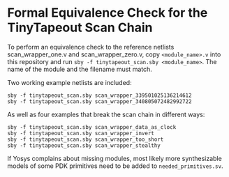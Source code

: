 # Formal Equivalence Check for the TinyTapeout Scan Chain

To perform an equivalence check to the reference netlists scan_wrapper_one.v and scan_wrapper_zero.v, copy `<module_name>.v` into this repository and run `sby -f
tinytapeout_scan.sby <module_name>`. The name of the module and the filename must match.

Two working example netlists are included:

```
sby -f tinytapeout_scan.sby scan_wrapper_339501025136214612
sby -f tinytapeout_scan.sby scan_wrapper_340805072482992722
```

As well as four examples that break the scan chain in different ways:

```
sby -f tinytapeout_scan.sby scan_wrapper_data_as_clock
sby -f tinytapeout_scan.sby scan_wrapper_invert
sby -f tinytapeout_scan.sby scan_wrapper_too_short
sby -f tinytapeout_scan.sby scan_wrapper_stealthy
```

If Yosys complains about missing modules, most likely more synthesizable models of some PDK primitives need to be added to `needed_primitives.sv`.
